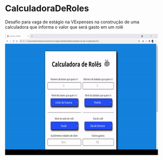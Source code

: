 # CalculadoraDeRoles
Desafio para vaga de estágio na VExpenses na construção de uma calculadora que informa o valor que será gasto em um rolê
<div>
    <img src="./gifs/readmegif.gif" height="400"/>  
</div>
